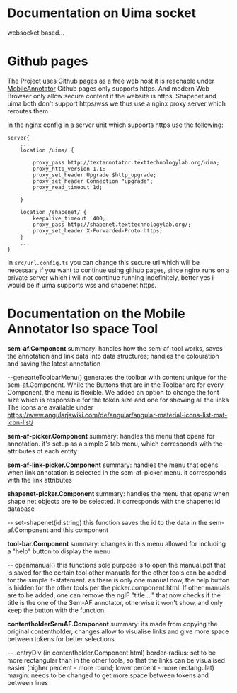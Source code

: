 # Documentation on Uima socket
websocket based...

# Github pages
The Project uses Github pages as a free web host it is reachable under [MobileAnnotator](https://cr-heidemann.github.io/MobileAnnotator)
Github pages only supports https. And modern Web Browser only allow secure content if the website is https.
Shapenet and uima both don't support https/wss we thus use a nginx proxy server which reroutes them

In the nginx config in a server unit which supports https use the following:

```nginx
server{
	...
    location /uima/ {

        proxy_pass http://textannotator.texttechnologylab.org/uima;
        proxy_http_version 1.1;
        proxy_set_header Upgrade $http_upgrade;
        proxy_set_header Connection "upgrade";
        proxy_read_timeout 1d;

    }

    location /shapenet/ {
    	keepalive_timeout  400;
        proxy_pass http://shapenet.texttechnologylab.org/;
        proxy_set_header X-Forwarded-Proto https;
    }
	...
}
```

In `src/url.config.ts` you can change this secure url which will be necessary if you want to continue using github pages, since nginx runs on a private server which i will not continue running indefinitely, better yes i would be if uima supports wss and shapenet https.

# Documentation on the Mobile Annotator Iso space Tool

**sem-af.Component**
summary: handles how the sem-af-tool works, saves the annotation and link data into data structures; 
handles the colouration and saving the latest annotation

--genearteToolbarMenu()
	generates the toolbar with content unique for the sem-af.Component. While the Buttons that are in the Toolbar are for every Component, the menu is flexible. 
	We added an option to change the font size which is responsible for the token size and one for showing all the links
	The icons are available under
	https://www.angularjswiki.com/de/angular/angular-material-icons-list-mat-icon-list/

**sem-af-picker.Component**
summary: handles the menu that opens for annotation. it's setup as a simple 2 tab menu, which corresponds with the attributes of each entity

**sem-af-link-picker.Component**
summary: handles the menu that opens when link annotation is selected in the sem-af-picker menu. it corresponds with the link attributes

**shapenet-picker.Component**
summary: handles the menu that opens when shape net objects are to be selected. it corresponds with the shapenet id database

-- set-shapenet(id:string) 
	this function saves the id to the data in the sem-af.Component and this component
	
**tool-bar.Component**
summary: changes in this menu allowed for including a "help" button to display the menu

 -- openmanual()
	this functions sole purpose is to open the manual.pdf that is saved for the certain tool
	other manuals for the other tools can be added for the simple if-statement. as there is only one manual now, the help button is hidden for the other tools per the picker.component.html.
	If other manuals are to be added, one can remove the ngIF "title...." that now checks if the title is the one of the Sem-AF annotator, otherwise it won't show, and only keep the button with the function.
 

**contentholderSemAF.Component**
summary: its made from copying the original contentholder, changes allow to visualise links and give more space between tokens for better selections

-- .entryDiv (in contentholder.Component.html)
	border-radius: set to be more rectangular than in the other tools, so that the links can be visualised easier (higher percent - more round; lower percent - more rectangulat)
	margin: needs to be changed to get more space between tokens and between lines
